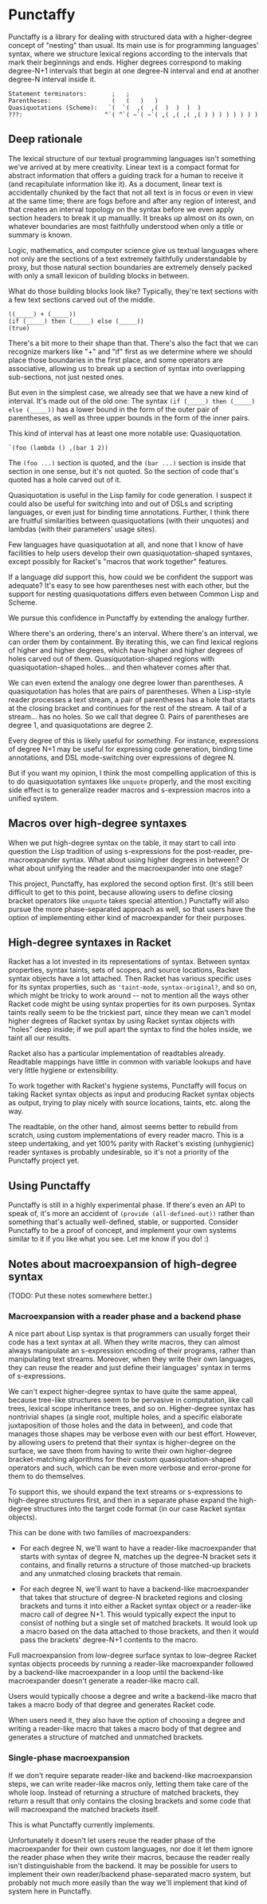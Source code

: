 # Punctaffy

Punctaffy is a library for dealing with structured data with a higher-degree concept of "nesting" than usual. Its main use is for programming languages' syntax, where we structure lexical regions according to the intervals that mark their beginnings and ends. Higher degrees correspond to making degree-N+1 intervals that begin at one degree-N interval and end at another degree-N interval inside it.

```
Statement terminators:       ;   ;
Parentheses:                 (   (   )   )
Quasiquotations (Scheme):   `(  `(  ,(  ,(  )  )  )  )
???:                       ^`( ^`( ~`( ~`( ,( ,( ,( ,( ) ) ) ) ) ) ) )
```

## Deep rationale

The lexical structure of our textual programming languages isn't something we've arrived at by mere creativity. Linear text is a compact format for abstract information that offers a guiding track for a human to receive it (and recapitulate information like it). As a document, linear text is accidentally chunked by the fact that not all text is in focus or even in view at the same time; there are fogs before and after any region of interest, and that creates an interval topology on the syntax before we even apply section headers to break it up manuallly. It breaks up almost on its own, on whatever boundaries are most faithfully understood when only a title or summary is known.

Logic, mathematics, and computer science give us textual languages where not only are the sections of a text extremely faithfully understandable by proxy, but those natural section boundaries are extremely densely packed with only a small lexicon of building blocks in between.

What do those building blocks look like? Typically, they're text sections with a few text sections carved out of the middle.

```
((_____) + (_____))
(if (_____) then (_____) else (_____))
(true)
```

There's a bit more to their shape than that. There's also the fact that we can recognize markers like "+" and "if" first as we determine where we should place those boundaries in the first place, and some operators are associative, allowing us to break up a section of syntax into overlapping sub-sections, not just nested ones.

But even in the simplest case, we already see that we have a new kind of interval. It's made out of the old one: The syntax `(if (_____) then (_____) else (_____))` has a lower bound in the form of the outer pair of parentheses, as well as three upper bounds in the form of the inner pairs.

This kind of interval has at least one more notable use: Quasiquotation.

```
`(foo (lambda () ,(bar 1 2))
```

The `(foo ...)` section is quoted, and the `(bar ...)` section is inside that section in one sense, but it's not quoted. So the section of code that's quoted has a hole carved out of it.

Quasiquotation is useful in the Lisp family for code generation. I suspect it could also be useful for switching into and out of DSLs and scripting languages, or even just for binding time annotations. Further, I think there are fruitful similarities between quasiquotations (with their unquotes) and lambdas (with their parameters' usage sites).

Few languages have quasiquotation at all, and none that I know of have facilities to help users develop their own quasiquotation-shaped syntaxes, except possibly for Racket's "macros that work together" features.

If a language *did* support this, how could we be confident the support was adequate? It's easy to see how parentheses nest with each other, but the support for nesting quasiquotations differs even between Common Lisp and Scheme.

We pursue this confidence in Punctaffy by extending the analogy further.

Where there's an ordering, there's an interval. Where there's an interval, we can order them by containment. By iterating this, we can find lexical regions of higher and higher degrees, which have higher and higher degrees of holes carved out of them. Quasiquotation-shaped regions with quasiquotation-shaped holes... and then whatever comes after that.

We can even extend the analogy one degree lower than parentheses. A quasiquotation has holes that are pairs of parentheses. When a Lisp-style reader processes a text stream, a pair of parentheses has a hole that starts at the closing bracket and continues for the rest of the stream. A tail of a stream... has no holes. So we call that degree 0. Pairs of parentheses are degree 1, and quasiquotations are degree 2.

Every degree of this is likely useful for *something*. For instance, expressions of degree N+1 may be useful for expressing code generation, binding time annotations, and DSL mode-switching over expressions of degree N.

But if you want my opinion, I think the most compelling application of this is to do quasiquotation syntaxes like `unquote` properly, and the most exciting side effect is to generalize reader macros and s-expression macros into a unified system.


## Macros over high-degree syntaxes

When we put high-degree syntax on the table, it may start to call into question the Lisp tradition of using s-expressions for the post-reader, pre-macroexpander syntax. What about using higher degrees in between? Or what about unifying the reader and the macroexpander into one stage?

This project, Punctaffy, has explored the second option first. (It's still been difficult to get to this point, because allowing users to define closing bracket operators like `unquote` takes special attention.) Punctaffy will also pursue the more phase-separated approach as well, so that users have the option of implementing either kind of macroexpander for their purposes.


## High-degree syntaxes in Racket

Racket has a lot invested in its representations of syntax. Between syntax properties, syntax taints, sets of scopes, and source locations, Racket syntax objects have a lot attached. Then Racket has various specific uses for its syntax properties, such as `'taint-mode`, `syntax-original?`, and so on, which might be tricky to work around -- not to mention all the ways other Racket code might be using syntax properties for its own purposes. Syntax taints really seem to be the trickiest part, since they mean we can't model higher degrees of Racket syntax by using Racket syntax objects with "holes" deep inside; if we pull apart the syntax to find the holes inside, we taint all our results.

Racket also has a particular implementation of readtables already. Readtable mappings have little in common with variable lookups and have very little hygiene or extensibility.

To work together with Racket's hygiene systems, Punctaffy will focus on taking Racket syntax objects as input and producing Racket syntax objects as output, trying to play nicely with source locations, taints, etc. along the way.

The readtable, on the other hand, almost seems better to rebuild from scratch, using custom implementations of every reader macro. This is a steep undertaking, and yet 100% parity with Racket's existing (unhygienic) reader syntaxes is probably undesirable, so it's not a priority of the Punctaffy project yet.


## Using Punctaffy

Punctaffy is still in a highly experimental phase. If there's even an API to speak of, it's more an accident of `(provide (all-defined-out))` rather than something that's actually well-defined, stable, or supported. Consider Punctaffy to be a proof of concept, and implement your own systems similar to it if you like what you see. Let me know if you do! :)



## Notes about macroexpansion of high-degree syntax

(TODO: Put these notes somewhere better.)


### Macroexpansion with a reader phase and a backend phase

A nice part about Lisp syntax is that programmers can usually forget their code has a text syntax at all. When they write macros, they can almost always manipulate an s-expression encoding of their programs, rather than manipulating text streams. Moreover, when they write their own languages, they can reuse the reader and just define their languages' syntax in terms of s-expressions.

We can't expect higher-degree syntax to have quite the same appeal, because tree-like structures seem to be pervasive in computation, like call trees, lexical scope inheritance trees, and so on. Higher-degree syntax has nontrivial shapes (a single root, multiple holes, and a specific elaborate juxtaposition of those holes and the data in between), and code that manages those shapes may be verbose even with our best effort. However, by allowing users to pretend that their syntax is higher-degree on the surface, we save them from having to write their own higher-degree bracket-matching algorithms for their custom quasiquotation-shaped operators and such, which can be even more verbose and error-prone for them to do themselves.

To support this, we should expand the text streams or s-expressions to high-degree structures first, and then in a separate phase expand the high-degree structures into the target code format (in our case Racket syntax objects).

This can be done with two families of macroexpanders:

  - For each degree N, we'll want to have a reader-like macroexpander that starts with syntax of degree N, matches up the degree-N bracket sets it contains, and finally returns a structure of those matched-up brackets and any unmatched closing brackets that remain.

  - For each degree N, we'll want to have a backend-like macroexpander that takes that structure of degree-N bracketed regions and closing brackets and turns it into either a Racket syntax object or a reader-like macro call of degree N+1. This would typically expect the input to consist of nothing but a single set of matched brackets. It would look up a macro based on the data attached to those brackets, and then it would pass the brackets' degree-N+1 contents to the macro.

Full macroexpansion from low-degree surface syntax to low-degree Racket syntax objects proceeds by running a reader-like macroexpander followed by a backend-like macroexpander in a loop until the backend-like macroexpander doesn't generate a reader-like macro call.

Users would typically choose a degree and write a backend-like macro that takes a macro body of that degree and generates Racket code.

When users need it, they also have the option of choosing a degree and writing a reader-like macro that takes a macro body of that degree and generates a structure of matched and unmatched brackets.


### Single-phase macroexpansion

If we don't require separate reader-like and backend-like macroexpansion steps, we can write reader-like macros only, letting them take care of the whole loop. Instead of returning a structure of matched brackets, they return a result that only contains the closing brackets and some code that will macroexpand the matched brackets itself.

This is what Punctaffy currently implements.

Unfortunately it doesn't let users reuse the reader phase of the macroexpander for their own custom languages, nor doe it let them ignore the reader phase when they write their macros, because the reader really isn't distinguishable from the backend. It may be possible for users to implement their own reader/backend phase-separated macro system, but probably not much more easily than the way we'll implement that kind of system here in Punctaffy.
